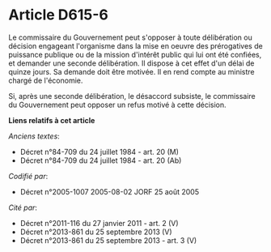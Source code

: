 # Article D615-6

Le commissaire du Gouvernement peut s'opposer à toute délibération ou décision engageant l'organisme dans la mise en oeuvre
des prérogatives de puissance publique ou de la mission d'intérêt public qui lui ont été confiées, et demander une seconde
délibération. Il dispose à cet effet d'un délai de quinze jours. Sa demande doit être motivée. Il en rend compte au ministre
chargé de l'économie.

Si, après une seconde délibération, le désaccord subsiste, le commissaire du Gouvernement peut opposer un refus motivé à
cette décision.

**Liens relatifs à cet article**

_Anciens textes_:

  - Décret n°84-709 du 24 juillet 1984 - art. 20 (M)
  - Décret n°84-709 du 24 juillet 1984 - art. 20 (Ab)

_Codifié par_:

  - Décret n°2005-1007 2005-08-02 JORF 25 août 2005

_Cité par_:

  - Décret n°2011-116 du 27 janvier 2011 - art. 2 (V)
  - Décret n°2013-861 du 25 septembre 2013 (V)
  - Décret n°2013-861 du 25 septembre 2013 - art. 3 (V)
